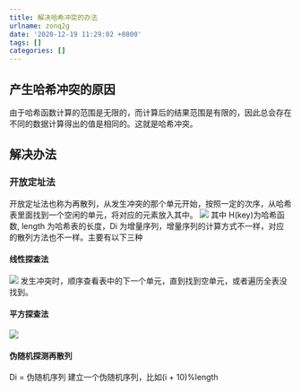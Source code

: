```yaml
---
title: 解决哈希冲突的办法
urlname: zonq2g
date: '2020-12-19 11:29:02 +0800'
tags: []
categories: []
---
```


## 产生哈希冲突的原因

由于哈希函数计算的范围是无限的，而计算后的结果范围是有限的，因此总会存在不同的数据计算得出的值是相同的。这就是哈希冲突。

## 解决办法

### 开放定址法

开放定址法也称为再散列，从发生冲突的那个单元开始，按照一定的次序，从哈希表里面找到一个空闲的单元，将对应的元素放入其中。
![](/images/f338bfcac34e7f2121c9b9eee64efede.svg)
其中 H(key)为哈希函数, length 为哈希表的长度，Di 为增量序列，增量序列的计算方式不一样，对应的散列方法也不一样。主要有以下三种

#### 线性探查法

![](/images/a1dec2be07c73a078b1fcd0d7ce70b62.svg)
发生冲突时，顺序查看表中的下一个单元，直到找到空单元，或者遍历全表没找到。

#### 平方探查法

![](/images/20752cdc978b3ca30e6708d1412ea9e4.svg)

#### 伪随机探测再散列

Di = 伪随机序列
建立一个伪随机序列，比如(i + 10)%length
